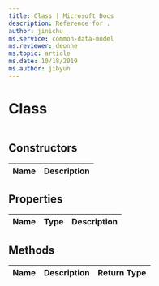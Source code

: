 ```yaml
---
title: Class | Microsoft Docs
description: Reference for .
author: jinichu
ms.service: common-data-model
ms.reviewer: deonhe 
ms.topic: article
ms.date: 10/18/2019
ms.author: jibyun
---
```


# Class



```

```

## Constructors
|Name|Description|
|---|---|


## Properties
|Name|Type|Description|
|---|---|---|


## Methods
|Name|Description|Return Type|
|---|---|---|


